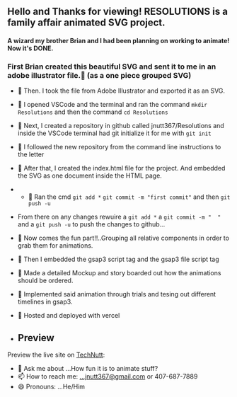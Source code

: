 ## Hello and Thanks for viewing! RESOLUTIONS is a family affair animated SVG project.

#### A wizard my brother Brian and I had been planning on working to animate! Now it's DONE.
### First Brian created this beautiful SVG and sent it to me in an adobe illustrator file.🌱 (as a one piece grouped SVG)
- 🌱  Then. I took the file from Adobe Illustrator and exported it as an SVG. 
- 🌱  I opened VSCode and the terminal and ran the command `mkdir Resolutions` and then the command `cd Resolutions`
- 🌱  Next, I created a repository in github called jnutt367/Resolutions and inside the VSCode terminal had git initialize it for me with `git init`
- 🌱 I followed the new repository from the command line instructions to the letter

- 🌱  After that, I created the index.html file for the project. And embedded the SVG as one document inside the HTML page.
- - 🌱  Ran the cmd `git add *` `git commit -m "first commit"` and then `git push -u`
- From there on any changes rewuire a `git add *` a `git commit -m "  "` and a `git push -u` to push the changes to github...
- 🌱  Now comes the fun part!!..Grouping all relative components in order to grab them for animations.
- 🌱 Then I embedded the gsap3 script tag and the gsap3 file script tag
- 🌱 Made a detailed Mockup and story boarded out how the animations should be ordered. 
- 🌱 Implemented said animation through trials and tesing out different timelines in gsap3.
- 🌱 Hosted and deployed with vercel
- ## Preview

Preview the  live site on [TechNutt](https://jnutt367.github.io/RESOLUTIONS/First_Draft.html):



- 💬 Ask me about ...How fun it is to animate stuff?
- 📫 How to reach me: ...jnutt367@gmail.com or 407-687-7889
- 😄 Pronouns: ...He/Him
